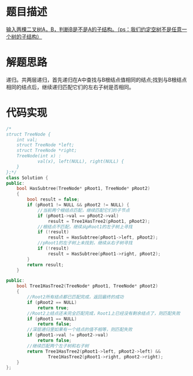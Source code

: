 题目描述
===
[输入两棵二叉树A，B，判断B是不是A的子结构。（ps：我们约定空树不是任意一个树的子结构）](https://www.nowcoder.com/practice/6e196c44c7004d15b1610b9afca8bd88?tpId=13&tqId=11170&tPage=1&rp=1&ru=/ta/coding-interviews&qru=/ta/coding-interviews/question-ranking)

解题思路
===
递归。共两层递归，首先递归在A中查找与B根结点值相同的结点;找到与B根结点相同的结点后，继续递归匹配它们的左右子树是否相同。

代码实现
===
```cpp
/*
struct TreeNode {
	int val;
	struct TreeNode *left;
	struct TreeNode *right;
	TreeNode(int x) :
			val(x), left(NULL), right(NULL) {
	}
};*/
class Solution {
public:
    bool HasSubtree(TreeNode* pRoot1, TreeNode* pRoot2)
    {
        bool result = false;
        if (pRoot1 != NULL && pRoot2 != NULL) {
            //当前两个根结点匹配，继续匹配它们的子节点
            if (pRoot1->val == pRoot2->val)
                result = Tree1HasTree2(pRoot1, pRoot2);
            //根结点不匹配，继续从pRoot1的左子树上寻找
            if (!result)
                result = HasSubtree(pRoot1->left, pRoot2);
            //pRoot1的左子树上未找到，继续从右子树寻找
            if (!result)
                result = HasSubtree(pRoot1->right, pRoot2);
        }
        return result;
    }

public:
    bool Tree1HasTree2(TreeNode* pRoot1, TreeNode* pRoot2)
    {
        //Root2所有结点都已匹配完成，返回最终的成功
        if (pRoot2 == NULL)
            return true;
        //Root2上结点还未完全匹配完成，Root1上已经没有剩余结点了，则匹配失败
        if (pRoot1 == NULL)
            return false;
        //深层递归里如果有一个结点的值不相等，则匹配失败
        if (pRoot1->val != pRoot2->val)
            return false;
        //继续匹配两个左子树和右子树
        return Tree1HasTree2(pRoot1->left, pRoot2->left) &&
                Tree1HasTree2(pRoot1->right, pRoot2->right);
    }
};
```
